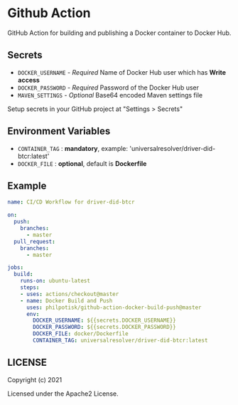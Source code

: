 # Github Action

GitHub Action for building and publishing a Docker container to Docker Hub.


## Secrets

- `DOCKER_USERNAME` - *Required* Name of Docker Hub user which has **Write access**
- `DOCKER_PASSWORD` - *Required* Password of the Docker Hub user
- `MAVEN_SETTINGS` - *Optional* Base64 encoded Maven settings file

Setup secrets in your GitHub project at "Settings > Secrets"

## Environment Variables


- `CONTAINER_TAG` : **mandatory**, example: 'universalresolver/driver-did-btcr:latest'
- `DOCKER_FILE` : **optional**, default is **Dockerfile**


## Example


```yaml
name: CI/CD Workflow for driver-did-btcr

on:
  push:
    branches:
      - master
  pull_request:
    branches:
      - master

jobs:
  build:
    runs-on: ubuntu-latest
    steps:
    - uses: actions/checkout@master
    - name: Docker Build and Push
      uses: philpotisk/github-action-docker-build-push@master
      env:
        DOCKER_USERNAME: ${{secrets.DOCKER_USERNAME}}
        DOCKER_PASSWORD: ${{secrets.DOCKER_PASSWORD}}
        DOCKER_FILE: docker/Dockerfile
        CONTAINER_TAG: universalresolver/driver-did-btcr:latest
```

## LICENSE

Copyright (c) 2021

Licensed under the Apache2 License.
